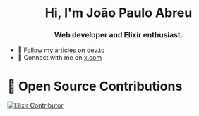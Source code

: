 <h1 align="center">Hi, I'm João Paulo Abreu</h1>
<h3 align="center">Web developer and Elixir enthusiast.</h3>

- :memo: Follow my articles on [dev.to](https://dev.to/abreujp)
- :star2: Connect with me on [x.com](https://x.com/abreujp9)

# 🔭 Open Source Contributions

[![Elixir Contributor](https://img.shields.io/badge/Elixir-Contributor-4B275F?style=for-the-badge&logo=elixir&logoColor=white)](https://github.com/elixir-lang/elixir/commits?author=abreujp)
